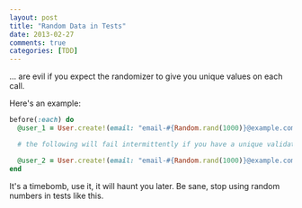 ```yaml
---
layout: post
title: "Random Data in Tests"
date: 2013-02-27
comments: true
categories: [TDD]
---
```


... are evil if you expect the randomizer to give you unique values on each call.

Here's an example:


```ruby
before(:each) do
  @user_1 = User.create!(email: "email-#{Random.rand(1000)}@example.com")

  # the following will fail intermittently if you have a unique validation on User#email

  @user_2 = User.create!(email: "email-#{Random.rand(1000)}@example.com")
end
```

It's a timebomb, use it, it will haunt you later. Be sane, stop using random numbers in tests like this.